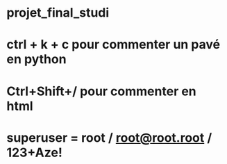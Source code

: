 # projet_final_studi
# ctrl + k + c pour commenter un pavé en python
#  Ctrl+Shift+/ pour commenter en html
# superuser = root / root@root.root / 123+Aze!